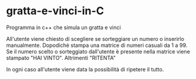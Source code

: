 # gratta-e-vinci-in-C
Programma in c++ che simula un gratta e vinci

All'utente viene chiesto di scegliere se sorteggiare un numero o inserirlo manualmente. 
Dopodichè stampa una matrice di numeri casuali da 1 a 99.
Se il numero scelto o sorteggiato dall'utente è presente nella matrice viene stampato "HAI VINTO".
Altrimenti "RITENTA"

In ogni caso all'utente viene data la possibilità di ripetere il tutto.

